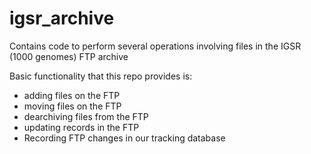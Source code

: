 # igsr_archive
Contains code to perform several operations involving files in the IGSR (1000 genomes) FTP archive



Basic functionality that this repo provides is:

* adding files on the FTP
* moving files on the FTP
* dearchiving files from the FTP
* updating records in the FTP
* Recording FTP changes in our tracking database

